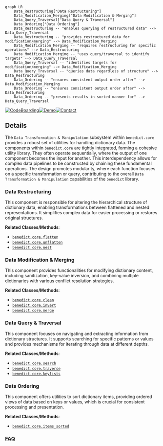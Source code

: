 ```mermaid
graph LR
    Data_Restructuring["Data Restructuring"]
    Data_Modification_Merging["Data Modification & Merging"]
    Data_Query_Traversal["Data Query & Traversal"]
    Data_Ordering["Data Ordering"]
    Data_Restructuring -- "enables querying of restructured data" --> Data_Query_Traversal
    Data_Restructuring -- "provides restructured data for modification/merging" --> Data_Modification_Merging
    Data_Modification_Merging -- "requires restructuring for specific operations" --> Data_Restructuring
    Data_Modification_Merging -- "uses query/traversal to identify targets" --> Data_Query_Traversal
    Data_Query_Traversal -- "identifies targets for modification/merging" --> Data_Modification_Merging
    Data_Query_Traversal -- "queries data regardless of structure" --> Data_Restructuring
    Data_Ordering -- "ensures consistent output order after" --> Data_Modification_Merging
    Data_Ordering -- "ensures consistent output order after" --> Data_Restructuring
    Data_Ordering -- "presents results in sorted manner for" --> Data_Query_Traversal
```

[![CodeBoarding](https://img.shields.io/badge/Generated%20by-CodeBoarding-9cf?style=flat-square)](https://github.com/CodeBoarding/GeneratedOnBoardings)[![Demo](https://img.shields.io/badge/Try%20our-Demo-blue?style=flat-square)](https://www.codeboarding.org/demo)[![Contact](https://img.shields.io/badge/Contact%20us%20-%20contact@codeboarding.org-lightgrey?style=flat-square)](mailto:contact@codeboarding.org)

## Details

The `Data Transformation & Manipulation` subsystem within `benedict.core` provides a robust set of utilities for handling dictionary data. The components within `benedict.core` are tightly integrated, forming a cohesive utility library. They often operate sequentially, where the output of one component becomes the input for another. This interdependency allows for complex data pipelines to be constructed by chaining these fundamental operations. The design promotes modularity, where each function focuses on a specific transformation or query, contributing to the overall `Data Transformation & Manipulation` capabilities of the `benedict` library.

### Data Restructuring
This component is responsible for altering the hierarchical structure of dictionary data, enabling transformations between flattened and nested representations. It simplifies complex data for easier processing or restores original structures.


**Related Classes/Methods**:

- <a href="https://github.com/fabiocaccamo/python-benedict/blob/main/benedict/core/__init__.py" target="_blank" rel="noopener noreferrer">`benedict.core.flatten`</a>
- <a href="https://github.com/fabiocaccamo/python-benedict/blob/main/benedict/core/__init__.py" target="_blank" rel="noopener noreferrer">`benedict.core.unflatten`</a>
- <a href="https://github.com/fabiocaccamo/python-benedict/blob/main/benedict/core/__init__.py" target="_blank" rel="noopener noreferrer">`benedict.core.nest`</a>


### Data Modification & Merging
This component provides functionalities for modifying dictionary content, including sanitization, key-value inversion, and combining multiple dictionaries with various conflict resolution strategies.


**Related Classes/Methods**:

- <a href="https://github.com/fabiocaccamo/python-benedict/blob/main/benedict/core/__init__.py" target="_blank" rel="noopener noreferrer">`benedict.core.clean`</a>
- <a href="https://github.com/fabiocaccamo/python-benedict/blob/main/benedict/core/__init__.py" target="_blank" rel="noopener noreferrer">`benedict.core.invert`</a>
- <a href="https://github.com/fabiocaccamo/python-benedict/blob/main/benedict/core/__init__.py" target="_blank" rel="noopener noreferrer">`benedict.core.merge`</a>


### Data Query & Traversal
This component focuses on navigating and extracting information from dictionary structures. It supports searching for specific patterns or values and provides mechanisms for iterating through data at different depths.


**Related Classes/Methods**:

- <a href="https://github.com/fabiocaccamo/python-benedict/blob/main/benedict/core/__init__.py" target="_blank" rel="noopener noreferrer">`benedict.core.search`</a>
- <a href="https://github.com/fabiocaccamo/python-benedict/blob/main/benedict/core/__init__.py" target="_blank" rel="noopener noreferrer">`benedict.core.traverse`</a>
- <a href="https://github.com/fabiocaccamo/python-benedict/blob/main/benedict/core/__init__.py" target="_blank" rel="noopener noreferrer">`benedict.core.keylists`</a>


### Data Ordering
This component offers utilities to sort dictionary items, providing ordered views of data based on keys or values, which is crucial for consistent processing and presentation.


**Related Classes/Methods**:

- <a href="https://github.com/fabiocaccamo/python-benedict/blob/main/benedict/core/__init__.py" target="_blank" rel="noopener noreferrer">`benedict.core.items_sorted`</a>




### [FAQ](https://github.com/CodeBoarding/GeneratedOnBoardings/tree/main?tab=readme-ov-file#faq)